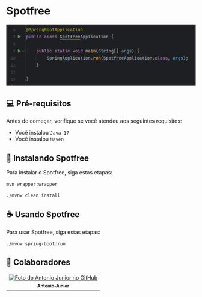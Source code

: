 # Spotfree

<img src="cover-image.png" alt="exemplo imagem">

## 💻 Pré-requisitos

Antes de começar, verifique se você atendeu aos seguintes requisitos:
* Você instalou `Java 17`
* Você instalou `Maven`

## 🚀 Instalando Spotfree

Para instalar o Spotfree, siga estas etapas:

```
mvn wrapper:wrapper
```

```
./mvnw clean install
```

## ☕ Usando Spotfree

Para usar Spotfree, siga estas etapas:

```
./mvnw spring-boot:run
```


## 🤝 Colaboradores

<table>
  <tr>
    <td align="center">
      <a href="#">
        <img src="https://avatars.githubusercontent.com/u/62296308?s=400&u=d0d234f9342f71e91bdcf7b8cf6f4a257302546a&v=4" width="100px;" alt="Foto do Antonio Junior no GitHub"/><br>
        <sub>
          <b>Antonio Junior</b>
        </sub>
      </a>
    </td>
  </tr>
</table>
